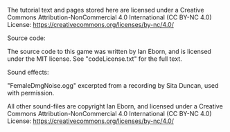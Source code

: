 The tutorial text and pages stored here are licensed under a Creative Commons Attribution-NonCommercial 4.0 International (CC BY-NC 4.0) License:
 https://creativecommons.org/licenses/by-nc/4.0/


Source code:

The source code to this game was written by Ian Eborn, and is licensed under the MIT license. See "codeLicense.txt" for the full text.


Sound effects:

"FemaleDmgNoise.ogg" excerpted from a recording by Sita Duncan, used with permission.

All other sound-files are copyright Ian Eborn, and licensed under a Creative Commons Attribution-NonCommercial 4.0 International (CC BY-NC 4.0) License:
 https://creativecommons.org/licenses/by-nc/4.0/

